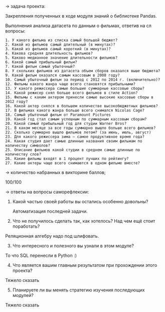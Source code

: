 → задача проекта:

  Закрепления полученных в ходе модуля знаний о библиотеке Pandas.
  
  Выполнения анализа датасета по данным о фильмах, ответив на сл вопросы:

    1. У какого фильма из списка самый большой бюджет?
    2. Какой из фильмов самый длительный (в минутах)?
    3. Какой из фильмов самый короткий (в минутах)?
    4. Какова средняя длительность фильмов?
    5. Каково медианное значение длительности фильмов?
    6. Какой самый прибыльный фильм?
    7. Какой фильм самый убыточный?
    8. У скольких фильмов из датасета объем сборов оказался выше бюджета?
    9. Какой фильм оказался самым кассовым в 2008 году?
    10. Самый убыточный фильм за период с 2012 по 2014 г. (включительно)?
    12. Фильмы какого жанра чаще всего становятся прибыльными?
    13. У какого режиссера самые большие суммарные кассовые сборы?
    14. Какой режисер снял больше всего фильмов в стиле Action?
    15. Фильмы с каким актером принесли самые высокие кассовые сборы в 2012 году?
    16. Какой актер снялся в большем количестве высокобюджетных фильмов?
    17. В фильмах какого жанра больше всего снимался Nicolas Cage?
    18. Самый убыточный фильм от Paramount Pictures
    19. Какой год стал самым успешным по суммарным кассовым сборам?
    20. Какой самый прибыльный год для студии Warner Bros?
    21. В каком месяце за все годы суммарно вышло больше всего фильмов?
    22. Сколько суммарно вышло фильмов летом? (за июнь, июль, август)
    23. Для какого режиссера зима – самое продуктивное время года?
    24. Какая студия дает самые длинные названия своим фильмам по количеству символов?
    25. Описание фильмов какой студии в среднем самые длинные по количеству слов?
    26. Какие фильмы входят в 1 процент лучших по рейтингу?
    27. Какие актеры чаще всего снимаются в одном фильме вместе?

→ количество набранных в викторине баллов;
 
  100/100
 
→ ответы на вопросы саморефлексии:

1. Какой частью своей работы вы остались особенно довольны?
  
   Автоматизация последней задачи.
  
2. Что не получилось сделать так, как хотелось? Над чем ещё стоит поработать?

  Реляционная алгебру надо под шлифовать.

3. Что интересного и полезного вы узнали в этом модуле?

  То что SQL перенесли в Python :)

4. Что является вашим главным результатом при прохождении этого проекта?
  
  Тяжело сказать 
  
5. Планируете ли вы менять стратегию изучения последующих модулей?

  Тяжело сказать 



